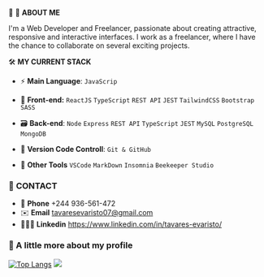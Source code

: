 🚀 🪩 **ABOUT ME**  

 I'm a Web Developer and Freelancer, passionate about creating attractive, responsive and interactive interfaces. 
 I work as a freelancer, where I have the chance to collaborate on several exciting projects.


🛠 **MY CURRENT STACK** 

 - ⚡️  **Main Language**: `JavaScrip`
   
 - 🎨 **Front-end:** `ReactJS` `TypeScript` `REST API`  `JEST` `TailwindCSS` `Bootstrap` `SASS`
 
 - 🗃️ **Back-end**:  `Node` `Express` `REST API` `TypeScript` `JEST` `MySQL` `PostgreSQL` `MongoDB`

 - 📄 **Version Code Controll**: `Git & GitHub`
   
 - 🔨 **Other Tools** `VSCode` `MarkDown` `Insomnia` `Beekeeper Studio`

 ### 📱 **CONTACT**
 - 📱 **Phone** +244 936-561-472
 - ✉️ **Email** tavaresevaristo07@gmail.com
 - 👨🏼‍🦰 **Linkedin** https://www.linkedin.com/in/tavares-evaristo/

 
   
### 🚀 A little more about my profile
   [![Top Langs](https://github-readme-stats.vercel.app/api/top-langs/?username=tavaresevaristo&layout=compact)](https://github.com/tavaresevaristo/github-readme-stats) 
  <picture>
<source 
  srcset="https://github-readme-stats.vercel.app/api?username=tavaresevaristo&show_icons=true&theme=dracula"
  media="(prefers-color-scheme: dark)"
/>
<source
  srcset="https://github-readme-stats.vercel.app/api?username=tavaresevaristo&show_icons=true"
  media="(prefers-color-scheme: light), (prefers-color-scheme: no-preference)"
/>
 <img src="https://github-readme-stats.vercel.app/api?username=tavaresevaristo&show_icons=true" />
</picture>
